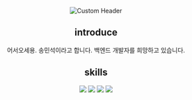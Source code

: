 <div align=center>

![Custom Header](https://example.com/path/to/your/image.jpg)




## introduce
어서오세용. 송민석이라고 합니다.
백엔드 개발자를 희망하고 있습니다.


## skills
<img src="https://img.shields.io/badge/PYTHON-3776AB?style=for-the-badge&logo=python&logoColor=white">
<img src="https://img.shields.io/badge/JavaScript-F7DF1E?style=for-the-badge&logo=javascript&logoColor=white">
<img src="https://img.shields.io/badge/django-092E20?style=for-the-badge&logo=django&logoColor=white">
<img src="https://img.shields.io/badge/Vue.js-4FC08D?style=for-the-badge&logo=vue.js&logoColor=white">
